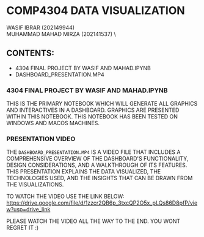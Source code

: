 # COMP4304 DATA VISUALIZATION 
WASIF IBRAR (202149944)\
MUHAMMAD MAHAD MIRZA (202141537) \

## CONTENTS:

- 4304 FINAL PROJECT BY WASIF AND MAHAD.IPYNB
- DASHBOARD_PRESENTATION.MP4

### 4304 FINAL PROJECT BY WASIF AND MAHAD.IPYNB

THIS IS THE PRIMARY NOTEBOOK WHICH WILL GENERATE ALL GRAPHICS AND INTERACTIVES IN A DASHBOARD. GRAPHICS ARE PRESENTED WITHIN THIS NOTEBOOK.
THIS NOTEBOOK HAS BEEN TESTED ON WINDOWS AND MACOS MACHINES.

### PRESENTATION VIDEO

THE `DASHBOARD_PRESENTATION.MP4` IS A VIDEO FILE THAT INCLUDES A COMPREHENSIVE OVERVIEW OF THE DASHBOARD'S FUNCTIONALITY, DESIGN CONSIDERATIONS, AND A WALKTHROUGH OF ITS FEATURES. THIS PRESENTATION EXPLAINS THE DATA VISUALIZED, THE TECHNOLOGIES USED, AND THE INSIGHTS THAT CAN BE DRAWN FROM THE VISUALIZATIONS.

TO WATCH THE VIDEO USE THE LINK BELOW:\
https://drive.google.com/file/d/1zzcr2QB6p_3txcQP2O5x_pLQs86D8pfP/view?usp=drive_link

PLEASE WATCH THE VIDEO ALL THE WAY TO THE END. YOU WONT REGRET IT :)
